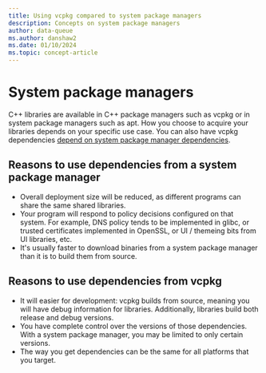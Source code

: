 ```yaml
---
title: Using vcpkg compared to system package managers
description: Concepts on system package managers
author: data-queue
ms.author: danshaw2
ms.date: 01/10/2024
ms.topic: concept-article
---
```


# System package managers

C++ libraries are available in C++ package managers such as vcpkg or in system package managers such as apt. How you choose to acquire your libraries depends on your specific use case. You can also have vcpkg dependencies [depend on system package manager dependencies](https://devblogs.microsoft.com/cppblog/using-system-package-manager-dependencies-with-vcpkg/).

## Reasons to use dependencies from a system package manager
- Overall deployment size will be reduced, as different programs can share the same shared libraries.
- Your program will respond to policy decisions configured on that system. For example, DNS policy tends to be implemented in glibc, or trusted certificates implemented in OpenSSL, or UI / themeing bits from UI libraries, etc.
- It's usually faster to download binaries from a system package manager than it is to build them from source.

## Reasons to use dependencies from vcpkg
- It will easier for development: vcpkg builds from source, meaning you will have debug information for libraries. Additionally, libraries build both release and debug versions.
- You have complete control over the versions of those dependencies. With a system package manager, you may be limited to only certain versions.
- The way you get dependencies can be the same for all platforms that you target.
